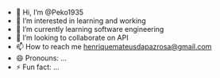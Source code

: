 - 👋 Hi, I’m @Peko1935
- 👀 I’m interested in learning and working
- 🌱 I’m currently learning software engineering
- 💞️ I’m looking to collaborate on API 
- 📫 How to reach me henriquemateusdapazrosa@gmail.com
- 😄 Pronouns: ...
- ⚡ Fun fact: ...

<!---
Peko1935/Peko1935 is a ✨ special ✨ repository because its `README.md` (this file) appears on your GitHub profile.
You can click the Preview link to take a look at your changes.
--->
